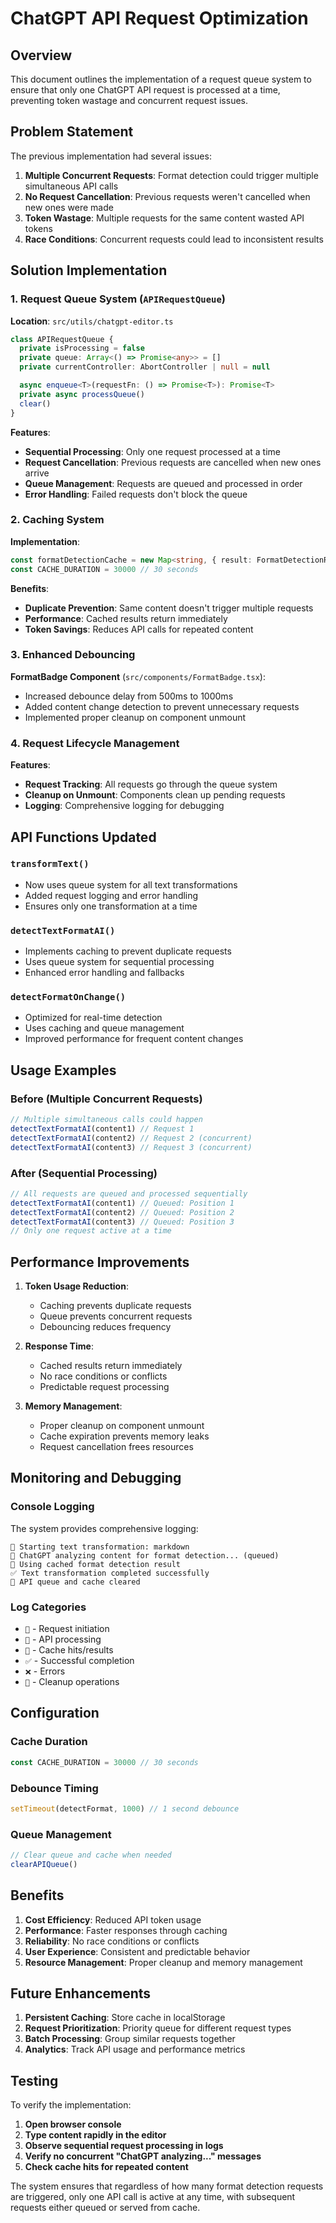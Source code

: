 # ChatGPT API Request Optimization

## Overview

This document outlines the implementation of a request queue system to ensure that only one ChatGPT API request is processed at a time, preventing token wastage and concurrent request issues.

## Problem Statement

The previous implementation had several issues:

1. **Multiple Concurrent Requests**: Format detection could trigger multiple simultaneous API calls
2. **No Request Cancellation**: Previous requests weren't cancelled when new ones were made
3. **Token Wastage**: Multiple requests for the same content wasted API tokens
4. **Race Conditions**: Concurrent requests could lead to inconsistent results

## Solution Implementation

### 1. Request Queue System (`APIRequestQueue`)

**Location**: `src/utils/chatgpt-editor.ts`

```typescript
class APIRequestQueue {
  private isProcessing = false
  private queue: Array<() => Promise<any>> = []
  private currentController: AbortController | null = null

  async enqueue<T>(requestFn: () => Promise<T>): Promise<T>
  private async processQueue()
  clear()
}
```

**Features**:
- **Sequential Processing**: Only one request processed at a time
- **Request Cancellation**: Previous requests are cancelled when new ones arrive
- **Queue Management**: Requests are queued and processed in order
- **Error Handling**: Failed requests don't block the queue

### 2. Caching System

**Implementation**:
```typescript
const formatDetectionCache = new Map<string, { result: FormatDetectionResult; timestamp: number }>()
const CACHE_DURATION = 30000 // 30 seconds
```

**Benefits**:
- **Duplicate Prevention**: Same content doesn't trigger multiple requests
- **Performance**: Cached results return immediately
- **Token Savings**: Reduces API calls for repeated content

### 3. Enhanced Debouncing

**FormatBadge Component** (`src/components/FormatBadge.tsx`):
- Increased debounce delay from 500ms to 1000ms
- Added content change detection to prevent unnecessary requests
- Implemented proper cleanup on component unmount

### 4. Request Lifecycle Management

**Features**:
- **Request Tracking**: All requests go through the queue system
- **Cleanup on Unmount**: Components clean up pending requests
- **Logging**: Comprehensive logging for debugging

## API Functions Updated

### `transformText()`
- Now uses queue system for all text transformations
- Added request logging and error handling
- Ensures only one transformation at a time

### `detectTextFormatAI()`
- Implements caching to prevent duplicate requests
- Uses queue system for sequential processing
- Enhanced error handling and fallbacks

### `detectFormatOnChange()`
- Optimized for real-time detection
- Uses caching and queue management
- Improved performance for frequent content changes

## Usage Examples

### Before (Multiple Concurrent Requests)
```javascript
// Multiple simultaneous calls could happen
detectTextFormatAI(content1) // Request 1
detectTextFormatAI(content2) // Request 2 (concurrent)
detectTextFormatAI(content3) // Request 3 (concurrent)
```

### After (Sequential Processing)
```javascript
// All requests are queued and processed sequentially
detectTextFormatAI(content1) // Queued: Position 1
detectTextFormatAI(content2) // Queued: Position 2  
detectTextFormatAI(content3) // Queued: Position 3
// Only one request active at a time
```

## Performance Improvements

1. **Token Usage Reduction**: 
   - Caching prevents duplicate requests
   - Queue prevents concurrent requests
   - Debouncing reduces frequency

2. **Response Time**:
   - Cached results return immediately
   - No race conditions or conflicts
   - Predictable request processing

3. **Memory Management**:
   - Proper cleanup on component unmount
   - Cache expiration prevents memory leaks
   - Request cancellation frees resources

## Monitoring and Debugging

### Console Logging
The system provides comprehensive logging:

```
🚀 Starting text transformation: markdown
🤖 ChatGPT analyzing content for format detection... (queued)
🎯 Using cached format detection result
✅ Text transformation completed successfully
🧹 API queue and cache cleared
```

### Log Categories
- `🚀` - Request initiation
- `🤖` - API processing
- `🎯` - Cache hits/results
- `✅` - Successful completion
- `❌` - Errors
- `🧹` - Cleanup operations

## Configuration

### Cache Duration
```typescript
const CACHE_DURATION = 30000 // 30 seconds
```

### Debounce Timing
```typescript
setTimeout(detectFormat, 1000) // 1 second debounce
```

### Queue Management
```typescript
// Clear queue and cache when needed
clearAPIQueue()
```

## Benefits

1. **Cost Efficiency**: Reduced API token usage
2. **Performance**: Faster responses through caching
3. **Reliability**: No race conditions or conflicts
4. **User Experience**: Consistent and predictable behavior
5. **Resource Management**: Proper cleanup and memory management

## Future Enhancements

1. **Persistent Caching**: Store cache in localStorage
2. **Request Prioritization**: Priority queue for different request types
3. **Batch Processing**: Group similar requests together
4. **Analytics**: Track API usage and performance metrics

## Testing

To verify the implementation:

1. **Open browser console**
2. **Type content rapidly in the editor**
3. **Observe sequential request processing in logs**
4. **Verify no concurrent "ChatGPT analyzing..." messages**
5. **Check cache hits for repeated content**

The system ensures that regardless of how many format detection requests are triggered, only one API call is active at any time, with subsequent requests either queued or served from cache. 